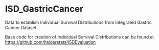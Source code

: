 # ISD_GastricCancer
Data to establish Individual Survival Distributions from Integrated Gastric Cancer Dataset

Base code for creation of Individual Survival Distributions can be found at https://github.com/haiderstats/ISDEvaluation
